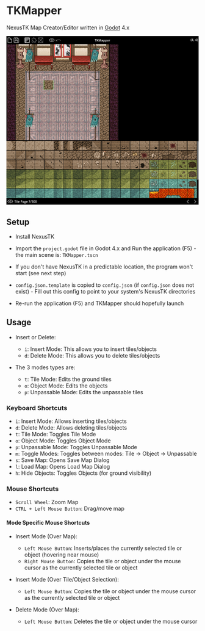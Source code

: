 # TKMapper

NexusTK Map Creator/Editor written in [Godot](https://godotengine.org/) 4.x

![TKMapper](./tkmapper.png)

## Setup

* Install NexusTK

* Import the `project.godot` file in Godot 4.x and Run the
application (F5) - the main scene is: `TKMapper.tscn`

* If you don't have NexusTK in a predictable location, the program
won't start (see next step)

* `config.json.template` is copied to `config.json` (if
`config.json` does not exist) - Fill out this config to point to
your system's NexusTK directories

* Re-run the application (F5) and TKMapper should hopefully launch

## Usage

* Insert or Delete:
    * `i`: Insert Mode: This allows you to insert tiles/objects
    * `d`: Delete Mode: This allows you to delete tiles/objects

* The 3 modes types are:
    * `t`: Tile Mode: Edits the ground tiles
    * `o`: Object Mode: Edits the objects
    * `p`: Unpassable Mode: Edits the unpassable tiles

### Keyboard Shortcuts

* `i`: Insert Mode: Allows inserting tiles/objects
* `d`: Delete Mode: Allows deleting tiles/objects
* `t`: Tile Mode: Toggles Tile Mode
* `o`: Object Mode: Toggles Object Mode
* `p`: Unpassable Mode: Toggles Unpassable Mode
* `m`: Toggle Modes: Toggles between modes: Tile -> Object -> Unpassable
* `s`: Save Map: Opens Save Map Dialog
* `l`: Load Map: Opens Load Map Dialog
* `h`: Hide Objects: Toggles Objects (for ground visibility)

### Mouse Shortcuts

* `Scroll Wheel`: Zoom Map
* `CTRL + Left Mouse Button`: Drag/move map

#### Mode Specific Mouse Shortcuts

* Insert Mode (Over Map):
    * `Left Mouse Button`: Inserts/places the currently selected tile or object
    (hovering near mouse)
    * `Right Mouse Button`: Copies the tile or object under the mouse cursor as
    the currently selected tile or object

* Insert Mode (Over Tile/Object Selection):
    * `Left Mouse Button`: Copies the tile or object under the mouse cursor as the
    currently selected tile or object

* Delete Mode (Over Map):
    * `Left Mouse Button`: Deletes the tile or object under the mouse cursor
